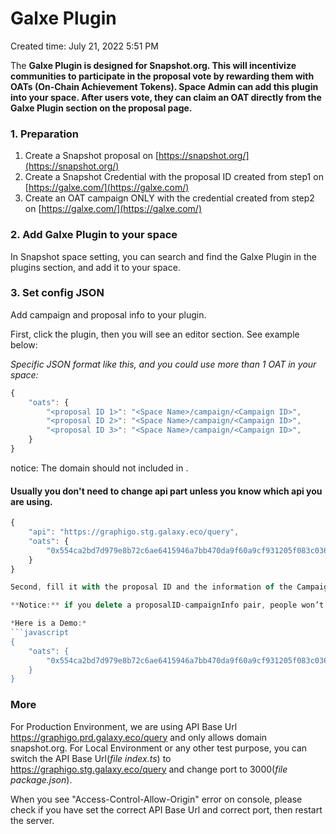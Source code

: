 # Galxe Plugin

Created time: July 21, 2022 5:51 PM

The **Galxe Plugin is designed for Snapshot.org. This will incentivize communities to participate in the proposal vote by rewarding them with OATs (On-Chain Achievement Tokens). Space Admin can add this plugin into your space. After users vote, they can claim an OAT directly from the Galxe Plugin section on the proposal page.**

### 1. Preparation

1. Create a Snapshot proposal on [https://snapshot.org/](https://snapshot.org/)
2. Create a Snapshot Credential with the proposal ID created from step1 on [https://galxe.com/](https://galxe.com/)
3. Create an OAT campaign ONLY with the credential created from step2 on [https://galxe.com/](https://galxe.com/)

### 2. Add Galxe Plugin to your space

In Snapshot space setting, you can search and find the Galxe Plugin in the plugins section, and add it to your space.

### 3. Set config JSON

Add campaign and proposal info to your plugin.

First, click the plugin, then you will see an editor section. See example below:

_Specific JSON format like this, and you could use more than 1 OAT in your space:_

```javascript
{
	"oats": {
		"<proposal ID 1>": "<Space Name>/campaign/<Campaign ID>",
		"<proposal ID 2>": "<Space Name>/campaign/<Campaign ID>",
		"<proposal ID 3>": "<Space Name>/campaign/<Campaign ID>",
	}
}
```

notice: The domain should not included in <Space Name>.

#### Usually you don't need to change api part unless you know which api you are using.

````javascript
{
	"api": "https://graphigo.stg.galaxy.eco/query",
	"oats": {
		"0x554ca2bd7d979e8b72c6ae6415946a7bb470da9f60a9cf931205f083c03632a3": "jokey/campaign/GCixQUUqfE"
	}
}

Second, fill it with the proposal ID and the information of the Campaign which you would like to link with the proposal. If you have multiple proposals which all distribute OATs to voters, you can also add multiple proposalID-campaignInfo pairs at one time.

**Notice:** if you delete a proposalID-campaignInfo pair, people won’t see the OAT information on the page of your proposal even if the proposal ends or the OATs have already been distributed.

*Here is a Demo:*
```javascript
{
	"oats": {
		"0x554ca2bd7d979e8b72c6ae6415946a7bb470da9f60a9cf931205f083c03632a3": "galaxy/campaign/GCcqvUtDaM"
	}
}
````

### More

For Production Environment, we are using API Base Url https://graphigo.prd.galaxy.eco/query and only allows domain snapshot.org.
For Local Environment or any other test purpose, you can switch the API Base Url(_file index.ts_) to https://graphigo.stg.galaxy.eco/query and change port to 3000(_file package.json_).

When you see "Access-Control-Allow-Origin" error on console, please check if you have set the correct API Base Url and correct port, then restart the server.
